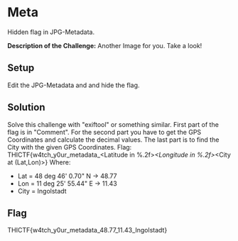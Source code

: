 # Meta
Hidden flag in JPG-Metadata.

**Description of the Challenge:**
Another Image for you. Take a look!

## Setup
Edit the JPG-Metadata and and hide the flag.

## Solution
Solve this challenge with "exiftool" or something similar. First part of the flag is in "Comment". For the second part you have to get the GPS Coordinates and calculate the decimal values. The last part is to find the City with the given GPS Coordinates.
Flag: THICTF{w4tch_y0ur_metadata_<Latitude in %.2f>_<Longitude in %.2f>_<City at (Lat,Lon)>}
Where:
* Lat = 48 deg 46' 0.70" N -> 48.77
* Lon = 11 deg 25' 55.44" E -> 11.43
* City = Ingolstadt

## Flag
THICTF{w4tch_y0ur_metadata_48.77_11.43_Ingolstadt}

